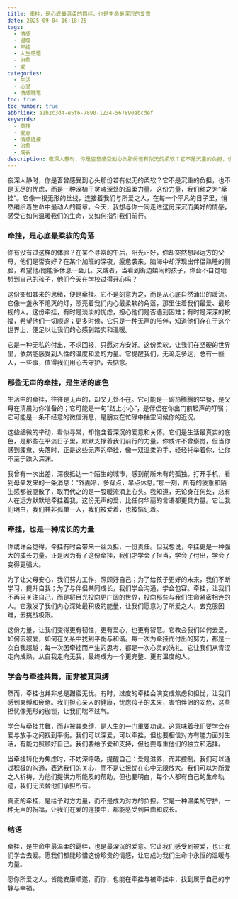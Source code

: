```yaml
---
title: 牵挂，是心底最温柔的羁绊，也是生命最深沉的爱意
date: 2025-09-04 16:18:25
tags:
  - 情感
  - 温暖
  - 牵挂
  - 人生感悟
  - 治愈
  - 爱
categories:
  - 生活
  - 心灵
  - 情感随笔
toc: true
toc_number: true
abbrlink: a1b2c3d4-e5f6-7890-1234-567890abcdef
keywords:
  - 牵挂
  - 爱意
  - 情感连接
  - 治愈
  - 成长
description: 夜深人静时，你是否曾感受到心头那份若有似无的柔软？它不是沉重的负担，也不是无尽的忧虑，而是一种深植于灵魂深处的温柔力量。这份力量，我们称之为“牵挂”。它像一根无形的丝线，连接着我们与所爱之人，在每一个平凡的日子里，悄然编织着生命中最动人的篇章。今天，我想与你一同走进这份深沉而美好的情感，感受它如何温暖我们的生命，又如何指引我们前行。
---
```


夜深人静时，你是否曾感受到心头那份若有似无的柔软？它不是沉重的负担，也不是无尽的忧虑，而是一种深植于灵魂深处的温柔力量。这份力量，我们称之为“牵挂”。它像一根无形的丝线，连接着我们与所爱之人，在每一个平凡的日子里，悄然编织着生命中最动人的篇章。今天，我想与你一同走进这份深沉而美好的情感，感受它如何温暖我们的生命，又如何指引我们前行。

### 牵挂，是心底最柔软的角落

你有没有过这样的体验？在某个寻常的午后，阳光正好，你却突然想起远方的父母，他们是否安好？在某个加班的深夜，疲惫袭来，脑海中却浮现出伴侣熟睡的侧脸，希望他/她能多休息一会儿。又或者，当看到街边嬉闹的孩子，你会不自觉地想到自己的孩子，他们今天在学校过得开心吗？

这份突如其来的思绪，便是牵挂。它不是刻意为之，而是从心底自然涌出的暖流。它像一盏永不熄灭的灯，照亮着我们内心最柔软的角落，那里住着我们最爱、最珍视的人。这份牵挂，有时是淡淡的忧虑，担心他们是否遇到困难；有时是深深的祝福，希望他们一切顺遂；更多时候，它只是一种无声的陪伴，知道他们存在于这个世界上，便足以让我们的心感到踏实和温暖。

它是一种无私的付出，不求回报，只愿对方安好。这份柔软，让我们在坚硬的世界里，依然能感受到人性的温度和爱的力量。它提醒我们，无论走多远，总有一些人，一些事，值得我们用心去守护，去惦念。

### 那些无声的牵挂，是生活的底色

生活中的牵挂，往往是无声的，却又无处不在。它可能是一碗热腾腾的早餐，是父母在清晨为你准备的；它可能是一句“路上小心”，是伴侣在你出门前轻声的叮嘱；它可能是一条不经意的微信消息，是朋友在忙碌中抽空问候你的近况。

这些细微的举动，看似寻常，却饱含着深沉的爱意和关怀。它们是生活最真实的底色，是那些在平淡日子里，默默支撑着我们前行的力量。你或许不曾察觉，但当你感到疲惫、失落时，正是这些无声的牵挂，像一双温柔的手，轻轻托举着你，让你不至于跌入深渊。

我曾有一次出差，深夜抵达一个陌生的城市，感到前所未有的孤独。打开手机，看到母亲发来的一条消息：“外面冷，多穿点，早点休息。”那一刻，所有的疲惫和陌生感都被驱散了，取而代之的是一股暖流涌上心头。我知道，无论身在何处，总有人在远方默默地牵挂着我，这份无声的爱，比任何华丽的言语都更具力量。它让我们明白，我们并非孤单一人，我们被爱着，也被惦记着。

### 牵挂，也是一种成长的力量

你或许会觉得，牵挂有时会带来一丝负担，一份责任。但我想说，牵挂更是一种强大的成长力量。正是因为有了这份牵挂，我们才学会了担当，学会了付出，学会了变得更强大。

为了让父母安心，我们努力工作，照顾好自己；为了给孩子更好的未来，我们不断学习，提升自我；为了与伴侣共同成长，我们学会沟通，学会包容。牵挂，让我们不再只关注自己，而是将目光投向更广阔的世界，投向那些与我们生命紧密相连的人。它激发了我们内心深处最积极的能量，让我们愿意为了所爱之人，去克服困难，去挑战极限。

这份力量，让我们变得更有韧性，更有爱心，也更有智慧。它教会我们如何去爱，如何去被爱，如何在关系中找到平衡与和谐。每一次为牵挂而付出的努力，都是一次自我超越；每一次因牵挂而产生的思考，都是一次心灵的洗礼。它让我们从青涩走向成熟，从自我走向无我，最终成为一个更完整、更有温度的人。

### 学会与牵挂共舞，而非被其束缚

然而，牵挂也并非总是甜蜜无忧。有时，过度的牵挂会演变成焦虑和担忧，让我们感到束缚和疲惫。我们担心亲人的健康，忧虑孩子的未来，害怕伴侣的安危，这些担忧像无形的枷锁，让我们喘不过气。

学会与牵挂共舞，而非被其束缚，是人生的一门重要功课。这意味着我们要学会在爱与放手之间找到平衡。我们可以深爱，可以牵挂，但也要相信对方有能力面对生活，有能力照顾好自己。我们要给予爱和支持，但也要尊重他们的独立和选择。

当牵挂转化为焦虑时，不妨深呼吸，提醒自己：爱是滋养，而非控制。我们可以通过积极的沟通，表达我们的关心，而不是让担忧在心中无限放大。我们可以为所爱之人祈祷，为他们提供力所能及的帮助，但也要明白，每个人都有自己的生命轨迹，我们无法替他们承担所有。

真正的牵挂，是给予对方力量，而不是成为对方的负担。它是一种温柔的守护，一种无声的祝福，让我们在爱的连接中，都能感受到自由和成长。

### 结语

牵挂，是生命中最温柔的羁绊，也是最深沉的爱意。它让我们感受到被爱，也让我们学会去爱。愿我们都能珍惜这份珍贵的情感，让它成为我们生命中永恒的温暖与力量。

愿你所爱之人，皆能安康顺遂，而你，也能在牵挂与被牵挂中，找到属于自己的宁静与幸福。